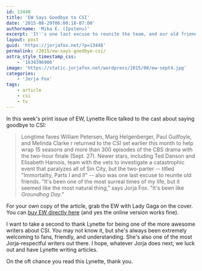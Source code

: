 ```yaml
---
id: 13448
title: 'EW Says Goodbye to CSI'
date: '2015-08-29T06:00:18-07:00'
authorname: 'Mika E. (Ipstenu)'
excerpt: 'It''s one last excuse to reunite the team, and our old friend Lynette Rice talked to Jorja.'
layout: post
guid: 'https://jorjafox.net/?p=13448'
permalink: /2015/ew-says-goodbye-csi/
astra_style_timestamp_css:
    - '1634396906'
image: 'https://static.jorjafox.net/wordpress/2015/08/ew-sept4.jpg'
categories:
    - 'Jorja Fox'
tags:
    - article
    - csi
    - tv
---
```


In this week's print issue of EW, Lynette Rice talked to the cast about saying goodbye to CSI:

> Longtime faves William Petersen, Marg Helgenberger, Paul Guilfoyle, and Melinda Clarke r returned to the _CSI_ set earlier this month to help wrap 15 seasons and more than 300 episodes of the CBS drama with the two-hour finale (Sept. 27). Newer stars, including Ted Danson and Elisabeth Harnois, team with the vets to investigate a catastrophic event that paralyzes all of Sin City, but the two-parter -- titled "Immortality, Parts I and II" -- also was one last excuse to reunite old friends. "It's been one of the most surreal times of my life, but it seemed like the most natural thing," says Jorja Fox. "It's been like _Groundhog Day_."

For your own copy of the article, grab the EW with Lady Gaga on the cover. You can [buy EW directly here](http://backissues.ew.com/storefront/2015/American_Horror_Story_First_Look/prodEW20150904.html?tcmid=American_Horror_Story_First_Look&amp;link=1031621&amp;fpa_oc=EW+Back+Issue+Store) (and yes the online version works fine).

I want to take a second to thank Lynette for being one of the more awesome writers about CSI. You may not know it, but she's always been extremely welcoming to fans, friendly, and understanding. She's also one of the most Jorja-respectful writers out there. I hope, whatever Jorja does next, we luck out and have Lynette writing articles.

On the oft chance you read this Lynette, thank you.

